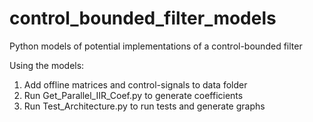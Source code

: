 # control_bounded_filter_models
<p>Python models of potential implementations of a control-bounded filter

Using the models:</p>
<ol>
<li>Add offline matrices and control-signals to data folder</li>
<li>Run Get_Parallel_IIR_Coef.py to generate coefficients</li>
<li>Run Test_Architecture.py to run tests and generate graphs</li>
</ol>
